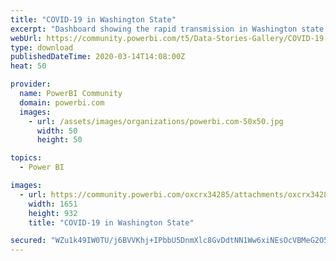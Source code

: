 ```yaml
---
title: "COVID-19 in Washington State"
excerpt: "Dashboard showing the rapid transmission in Washington state of COVID-19 in March, 2020. Data is collected from the Washington State Department of"
webUrl: https://community.powerbi.com/t5/Data-Stories-Gallery/COVID-19-in-Washington-State/m-p/974538
type: download
publishedDateTime: 2020-03-14T14:08:00Z
heat: 50

provider:
  name: PowerBI Community
  domain: powerbi.com
  images:
    - url: /assets/images/organizations/powerbi.com-50x50.jpg
      width: 50
      height: 50

topics:
  - Power BI

images:
  - url: https://community.powerbi.com/oxcrx34285/attachments/oxcrx34285/DataStoriesGallery/3476/1/covid-19-in-wa-state.PNG
    width: 1651
    height: 932
    title: "COVID-19 in Washington State"

secured: "WZu1k49IW0TU/j6BVVKhj+IPbbU5DnmXlc8GvDdtNN1Ww6xiNEsOcVBMeG2O5P+nq7LL4XJBdhjwATf7Tl/lM8ds9qWsc0bxzpPIppp7sCXpdgXmhim7G9HeJ5I65jD2oPMasv/JYdFtiRevUSf2P+zg4/sM7DIHP3lyBxSM4raPUvkS17Kx5VoVGnvzIGsFvraqpXKjeUBJthzKTDsDED4Nz2LgCD15TuhOhnoLyvVPBIPBMnNi6eTYHHqYexPH6eGWUEwMckt0NconEA1W6yN2RapMwSU6hURKFYpYMHPVN+2ospZB0vBhJI4TTLedgLgmqoBk35B22odAraeWm/sIHc+Teq0k2TXbt8eAHZYZ3L8rkEFD0PC23YzopZgh;f/zr2Ctbyc5fasdXDhL6Ow=="
---
```


